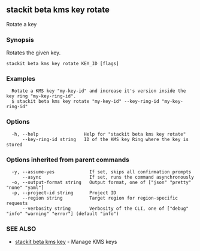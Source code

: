 ## stackit beta kms key rotate

Rotate a key

### Synopsis

Rotates the given key.

```
stackit beta kms key rotate KEY_ID [flags]
```

### Examples

```
  Rotate a KMS key "my-key-id" and increase it's version inside the key ring "my-key-ring-id".
  $ stackit beta kms key rotate "my-key-id" --key-ring-id "my-key-ring-id"
```

### Options

```
  -h, --help                 Help for "stackit beta kms key rotate"
      --key-ring-id string   ID of the KMS key Ring where the key is stored
```

### Options inherited from parent commands

```
  -y, --assume-yes             If set, skips all confirmation prompts
      --async                  If set, runs the command asynchronously
  -o, --output-format string   Output format, one of ["json" "pretty" "none" "yaml"]
  -p, --project-id string      Project ID
      --region string          Target region for region-specific requests
      --verbosity string       Verbosity of the CLI, one of ["debug" "info" "warning" "error"] (default "info")
```

### SEE ALSO

* [stackit beta kms key](./stackit_beta_kms_key.md)	 - Manage KMS keys

